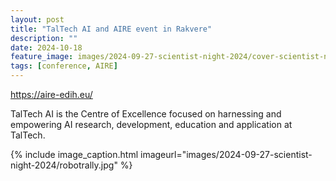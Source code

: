 ```yaml
---
layout: post
title: "TalTech AI and AIRE event in Rakvere"
description: ""
date: 2024-10-18
feature_image: images/2024-09-27-scientist-night-2024/cover-scientist-night.jpg
tags: [conference, AIRE]
---
```


https://aire-edih.eu/


TalTech AI is the Centre of Excellence focused on harnessing and empowering AI research, development, education and application at TalTech.





<!--more-->



{% include image_caption.html imageurl="images/2024-09-27-scientist-night-2024/robotrally.jpg" %}